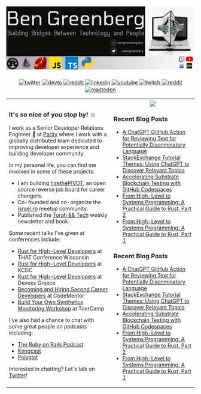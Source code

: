 # [![ben greenberg header](./new_header.png)](https://www.bengreenberg.dev)

<div align="center">
<a href="https://twitter.com/rabbigreenberg" target="_blank">
  <img src=https://img.shields.io/badge/twitter-%2300acee.svg?&style=for-the-badge&logo=twitter&logoColor=white alt=twitter style="margin-bottom: 2px;" />
</a>
<a href="https://dev.to/bengreenberg" target="_blank">
  <img src=https://img.shields.io/badge/dev.to-%2308090A.svg?&style=for-the-badge&logo=dev.to&logoColor=white alt=devto style="margin-bottom: 2px;" />
</a>
<a href=https://www.getrevue.co/profile/hummusonrails" target="_blank">
	<img src="https://img.shields.io/badge/revue%20-%239146FF.svg?&style=for-the-badge&logo=Revue&logoColor=white" alt="reddit" style="margin-bottom: 2px;" />
</a> 
<a href="https://linkedin.com/in/rabbigreenberg" target="_blank">
  <img src=https://img.shields.io/badge/linkedin-%231E77B2.svg?&style=for-the-badge&logo=linkedin&logoColor=white alt=linkedin style="margin-bottom: 2px;" />
</a>
<a href="https://www.youtube.com/channel/UC3Ug3f0ZZEBl8RQoFI6YNNQ" target="_blank">
  <img src=https://img.shields.io/badge/youtube-%23EE4831.svg?&style=for-the-badge&logo=youtube&logoColor=white alt=youtube style="margin-bottom: 2px;" />
</a>  
<a href="https://www.twitch.tv/hummusonrails" target="_blank">
	<img src="https://img.shields.io/badge/twitch%20-%239146FF.svg?&style=for-the-badge&logo=Twitch&logoColor=white" alt="twitch" style="margin-bottom: 2px;" />
</a>  
<a href=https://www.reddit.com/r/hummusonrails/" target="_blank">
	<img src="https://img.shields.io/badge/reddit%20-%239146FF.svg?&style=for-the-badge&logo=Reddit&logoColor=white" alt="reddit" style="margin-bottom: 2px;" />
</a>
<a rel="me" href="https://fosstodon.org/@hummusonrails">
	<img src="https://img.shields.io/badge/mastodon-%231E77B2.svg?&style=for-the-badge&logo=Mastodon&logoColor=white" alt="mastodon" style="margin-bottom: 2px;" />
</a>	
</div>

<table style="border: none;">
<tr style="border: none;">
<td style="border: none;" width="50%">
<h3>It's so nice of you stop by! ☺️</h3>

I work as a Senior Developer Relations Engineer 🥑 at [Parity](https://www.parity.io/) where I work with a globally distributed team dedicated to improving developer experience and building developer community.

In my personal life, you can find me involved in some of these projects:

* I am building [hirethePIVOT](https://hirethepivot.com), an open source reverse job board for career changers. 
* Co-founded and co-organize the [israel.rb](https://www.facebook.com/groups/272757750683415) meetup community.
* Published the [Torah && Tech](https://torahandtech.dev) weekly newsletter and book.

Some recent talks I've given at conferences include:

* [Rust for High-Level Developers](https://that.us/events/wi/2023/) at THAT Conference Wisconsin
* [Rust for High-Level Developers](https://www.kcdc.info/) at KCDC
* [Rust for High-Level Developers](https://devoxx.gr/) at Devoxx Greece
* [Becoming and Hiring Second Career Developers](https://www.codementor.io/events/second-career-developers-eqx6yh2c5s) at CodeMentor
* [Build Your Own Synthetics Monitoring Workshop](https://talks.toorcon.net/toorcamp-2020-2019/talk/7RCSTX/) at ToorCamp

I've also had a chance to chat with some great people on podcasts including:

* [The Ruby on Rails Podcast](https://fireside.fm/episode/3OC19MC9+jwYA3Iyf)
* [Kongcast](https://www.youtube.com/watch?v=5TXiFoekXb8)
* [Polyglot](https://podcasts.apple.com/us/podcast/polyglot/id1553516392)

Interested in chatting? Let's talk on [Twitter](https://twitter.com/RabbiGreenberg)!

</td>

<td style="border: none;" width="40%">
<div align="center">
<img src="https://www.bengreenberg.dev/assets/images/ben_and_matz.jpeg" align="center" style="width: 100%" />
</div>


### Recent Blog Posts


* [A ChatGPT GitHub Action for Reviewing Text for Potentially Discriminatory Language](https://www.bengreenberg.dev/posts/2023-04-04-github-action-gpt-language-check/)
* [StackExchange Tutorial Themes: Using ChatGPT to Discover Relevant Topics](https://www.bengreenberg.dev/posts/2023-03-31-stackexchange-gpt-tutorial-themes/)
* [Accelerating Substrate Blockchain Testing with GitHub Codespaces](https://www.bengreenberg.dev/posts/2023-03-15-accelerating-substrate-codespaces/)
* [From High-Level to Systems Programming: A Practical Guide to Rust, Part 2](https://www.bengreenberg.dev/posts/2023-01-02-high-level-to-rust-part-2/)
* [From High-Level to Systems Programming: A Practical Guide to Rust, Part 1](https://www.bengreenberg.dev/posts/2022-12-30-high-level-to-rust-part-1/)



### Recent Blog Posts


* [A ChatGPT GitHub Action for Reviewing Text for Potentially Discriminatory Language](/posts/2023-04-04-github-action-gpt-language-check/)
* [StackExchange Tutorial Themes: Using ChatGPT to Discover Relevant Topics](/posts/2023-03-31-stackexchange-gpt-tutorial-themes/)
* [Accelerating Substrate Blockchain Testing with GitHub Codespaces](/posts/2023-03-15-accelerating-substrate-codespaces/)
* [From High-Level to Systems Programming: A Practical Guide to Rust, Part 2](/posts/2023-01-02-high-level-to-rust-part-2/)
* [From High-Level to Systems Programming: A Practical Guide to Rust, Part 1](/posts/2022-12-30-high-level-to-rust-part-1/)
  
</td>
</tr>
</table>
